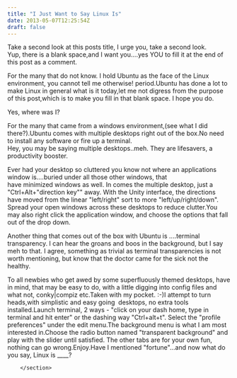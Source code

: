 ```yaml
---
title: "I Just Want to Say Linux Is"
date: 2013-05-07T12:25:54Z
draft: false
---
```


<section class="post-content">
            <p>Take a second look at this posts title, I urge you, take a second look.<br>
Yup, there is a blank space,and I want you....yes YOU to fill it at the end of this post as a comment.</p>
<p>For the many that do not know. I hold Ubuntu as the face of the Linux environment, you cannot tell me otherwise! period.Ubuntu has done a lot to make Linux in general what is it today,let me not digress from the purpose of this post,which is to make you fill in that blank space. I hope you do.</p>
<p>Yes, where was I?</p>
<p>For the many that came from a windows environment,(see what I did there?).Ubuntu comes with multiple desktops right out of the box.No need to install any software or fire up a terminal.<br>
Hey, you may be saying multiple desktops..meh. They are lifesavers, a productivity booster.</p>
<p>Ever had your desktop so cluttered you know not where an applications window is....buried under all those other windows, that have minimized windows as well. In comes the multiple desktop, just a "Ctrl+Alt+"direction key"" away. With the Unity interface, the directions have moved from the linear "left/right" sort to more "left/up/right/down".<br>
Spread your open windows across these desktops to reduce clutter.You may also right click the application window, and choose the options that fall out of the drop down.</p>
<p>Another thing that comes out of the box with Ubuntu is ....terminal transparency. I can hear the groans and boos in the background, but I say meh to that. I agree, something as trivial as terminal transparencies is not worth mentioning, but know that the doctor came for the sick not the healthy.</p>
<p>To all newbies who get awed by some superfluously themed desktops, have in mind, that may be easy to do, with a little digging into config files and what not, conky|compiz etc.Taken with my pocket. :-)I attempt to turn heads,with simplistic and easy going  desktops, no extra tools installed.Launch terminal, 2 ways - "click on your dash home, type in terminal and hit enter" or the dashing way "Ctrl+alt+t". Select the "profile preferences" under the edit menu.The background menu is what I am most interested in.Choose the radio button named "transparent background" and play with the slider until satisfied. The other tabs are for your own fun, nothing can go wrong.Enjoy.Have I mentioned "fortune"...and now what do you say, Linux is ____?</p>

        </section>
